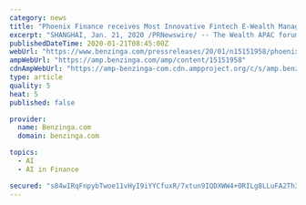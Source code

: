 ```yaml
---
category: news
title: "Phoenix Finance receives Most Innovative Fintech E-Wealth Management Platform award at The Wealth APAC forum"
excerpt: "SHANGHAI, Jan. 21, 2020 /PRNewswire/ -- The Wealth APAC forum – IPWM & IFWM China Awards 2019 were hosted in Shanghai by WEALTH Magazine on December 18, 2019. The forum brought together 100 well-known experts from the Asian Pacific wealth management community and executives from top financial institutions in the region who engaged in in-depth research and discussions on the current status and developments of the Asian Pacific wealth management market."
publishedDateTime: 2020-01-21T08:45:00Z
webUrl: "https://www.benzinga.com/pressreleases/20/01/n15151958/phoenix-finance-receives-most-innovative-fintech-e-wealth-management-platform-award-at-the-wealth-"
ampWebUrl: "https://amp.benzinga.com/amp/content/15151958"
cdnAmpWebUrl: "https://amp-benzinga-com.cdn.ampproject.org/c/s/amp.benzinga.com/amp/content/15151958"
type: article
quality: 5
heat: 5
published: false

provider:
  name: Benzinga.com
  domain: benzinga.com

topics:
  - AI
  - AI in Finance

secured: "s84wIRqFnpybTwoe11vHyI9iYYCfuxR/7xtun9IQDXWW4+0RILg8LLuFA2Th3IqZxdsKebVwVAt78uMuxmewmhtK2IPSSsGLnu9TLk5XX/QNX2bNwEbuSQuF4QPpZMKkzwk4h9cOyL8UhfjP+hZ6g0Znp/uE4umT4gFkQP2byWikBjdQXD2NssxSz52RFOL1Rfww67UX/gEPxoNTu0tZGcUak//8O6AZQb4R5yMsu7+0RzLvsNL8xPVD5UWuf+EUmgiR4T2vzT6+4TY8hE0vxLq2rZ2Sal2pWBciPU1OBLM=;cnuD7scCA/Fc258W4uTrjA=="
---
```


